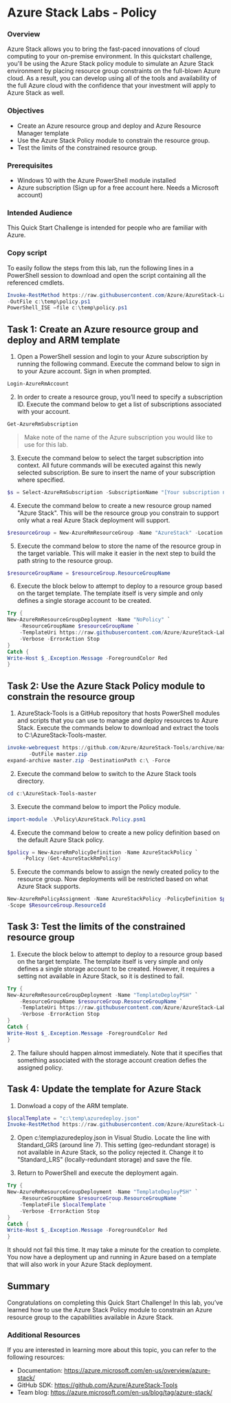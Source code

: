 # Azure Stack Labs - Policy

### Overview

Azure Stack allows you to bring the fast-paced innovations of cloud computing to your on-premise environment. In this quickstart challenge, you'll be using the Azure Stack policy module to simulate an Azure Stack environment by placing resource group constraints on the full-blown Azure cloud. As a result, you can develop using all of the tools and availability of the full Azure cloud with the confidence that your investment will apply to Azure Stack as well.

### Objectives	

- Create an Azure resource group and deploy and Azure Resource Manager template
- Use the Azure Stack Policy module to constrain the resource group.
- Test the limits of the constrained resource group.

### Prerequisites
- Windows 10 with the Azure PowerShell module installed
- Azure subscription (Sign up for a free account here. Needs a Microsoft account)

### Intended Audience
This Quick Start Challenge is intended for people who are familiar with Azure.

### Copy script
To easily follow the steps from this lab, run the following lines in a PowerShell session to download and open the script containing all the referenced cmdlets.

``` PowerShell
Invoke-RestMethod https://raw.githubusercontent.com/Azure/AzureStack-Labs/master/Policy/policy.ps1 ` 
-OutFile c:\temp\policy.ps1
PowerShell_ISE –file c:\temp\policy.ps1
```

## Task 1: Create an Azure resource group and deploy and ARM template
1. Open a PowerShell session and login to your Azure subscription by running the following command. Execute the command below to sign in to your Azure account. Sign in when prompted.

``` PowerShell
Login-AzureRmAccount
```

2. In order to create a resource group, you’ll need to specify a subscription ID. Execute the command below to get a list of subscriptions associated with your account.

``` PowerShell
Get-AzureRmSubscription
```

> Make note of the name of the Azure subscription you would like to use for this lab.
 
3. Execute the command below to select the target subscription into context. All future commands will be executed against this newly selected subscription. Be sure to insert the name of your subscription where specified.

``` PowerShell
$s = Select-AzureRmSubscription -SubscriptionName "[Your subscription name]"
```

4. Execute the command below to create a new resource group named "Azure Stack". This will be the resource group you constrain to support only what a real Azure Stack deployment will support.

``` PowerShell
$resourceGroup = New-AzureRmResourceGroup -Name "AzureStack" -Location "West US"
```

5. Execute the command below to store the name of the resource group in the target variable. This will make it easier in the next step to build the path string to the resource group.

``` PowerShell
$resourceGroupName = $resourceGroup.ResourceGroupName
```

6. Execute the block below to attempt to deploy to a resource group based on the target template. The template itself is very simple and only defines a single storage account to be created.

``` PowerShell
Try {
New-AzureRmResourceGroupDeployment -Name "NoPolicy" `
    -ResourceGroupName $resourceGroupName `
    -TemplateUri https://raw.githubusercontent.com/Azure/AzureStack-Labs/master/Policy/azuredeploy.json `
    -Verbose -ErrorAction Stop
}
Catch {
Write-Host $_.Exception.Message -ForegroundColor Red
}
```

## Task 2: Use the Azure Stack Policy module to constrain the resource group

1. AzureStack-Tools is a GitHub repository that hosts PowerShell modules and scripts that you can use to manage and deploy resources to Azure Stack. Execute the commands below to download and extract the tools to C:\AzureStack-Tools-master.

``` PowerShell
invoke-webrequest https://github.com/Azure/AzureStack-Tools/archive/master.zip `
       -OutFile master.zip
expand-archive master.zip -DestinationPath c:\ -Force
```

2. Execute the command below to switch to the Azure Stack tools directory.

``` PowerShell
cd c:\AzureStack-Tools-master
```

3. Execute the command below to import the Policy module.

``` PowerShell
import-module .\Policy\AzureStack.Policy.psm1
```

4. Execute the command below to create a new policy definition based on the default Azure Stack policy.

``` PowerShell
$policy = New-AzureRmPolicyDefinition -Name AzureStackPolicy `
     -Policy (Get-AzureStackRmPolicy)
```

5. Execute the commands below to assign the newly created policy to the resource group. Now deployments will be restricted based on what Azure Stack supports.

``` PowerShell
New-AzureRmPolicyAssignment -Name AzureStackPolicy -PolicyDefinition $policy `
-Scope $ResourceGroup.ResourceId
```

## Task 3: Test the limits of the constrained resource group
1. Execute the block below to attempt to deploy to a resource group based on the target template. The template itself is very simple and only defines a single storage account to be created. However, it requires a setting not available in Azure Stack, so it is destined to fail.

``` PowerShell
Try {
New-AzureRmResourceGroupDeployment -Name "TemplateDeployPSH" `
    -ResourceGroupName $resourceGroup.ResourceGroupName `
    -TemplateUri https://raw.githubusercontent.com/Azure/AzureStack-Labs/master/Policy/azuredeploy.json `
    -Verbose -ErrorAction Stop
}
Catch {
Write-Host $_.Exception.Message -ForegroundColor Red
}
```
2.	The failure should happen almost immediately. Note that it specifies that something associated with the storage account creation defies the assigned policy.
 
## Task 4: Update the template for Azure Stack
1.	Donwload a copy of the ARM template.

``` PowerShell
$localTemplate = "c:\temp\azuredeploy.json"
Invoke-RestMethod https://raw.githubusercontent.com/Azure/AzureStack-Labs/master/Policy/azuredeploy.json -OutFile $localTemplate
```

2. Open c:\temp\azuredeploy.json in Visual Studio. Locate the line with Standard_GRS (around line 7). This setting (geo-redundant storage) is not available in Azure Stack, so the policy rejected it. Change it to "Standard_LRS" (locally-redundant storage) and save the file.
 
3. Return to PowerShell and execute the deployment again. 

``` PowerShell
Try {
New-AzureRmResourceGroupDeployment -Name "TemplateDeployPSH" `
    -ResourceGroupName $resourceGroup.ResourceGroupName `
    -TemplateFile $localTemplate `
    -Verbose -ErrorAction Stop
}
Catch {
Write-Host $_.Exception.Message -ForegroundColor Red
}
```

It should not fail this time. It may take a minute for the creation to complete. You now have a deployment up and running in Azure based on a template that will also work in your Azure Stack deployment.
 
## Summary

Congratulations on completing this Quick Start Challenge! In this lab, you’ve learned how to use the Azure Stack Policy module to constrain an Azure resource group to the capabilities available in Azure Stack.

### Additional Resources
If you are interested in learning more about this topic, you can refer to the following resources:
- Documentation: https://azure.microsoft.com/en-us/overview/azure-stack/
- GitHub SDK: https://github.com/Azure/AzureStack-Tools
- Team blog: https://azure.microsoft.com/en-us/blog/tag/azure-stack/